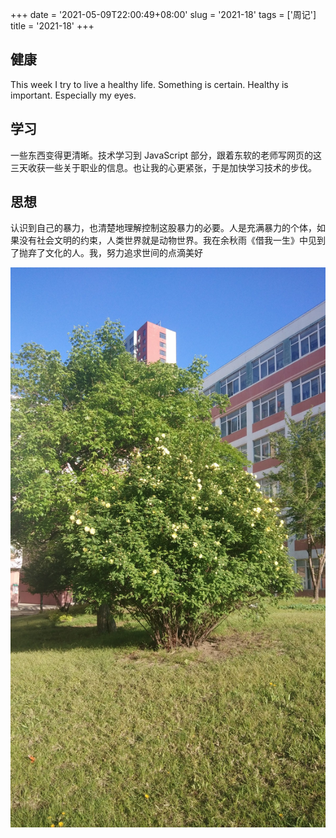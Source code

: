 +++
date = '2021-05-09T22:00:49+08:00'
slug = '2021-18'
tags = ['周记']
title = '2021-18'
+++

## 健康

This week I try to live a healthy life. Something is certain. Healthy is important. Especially my eyes.

## 学习

一些东西变得更清晰。技术学习到 JavaScript 部分，跟着东软的老师写网页的这三天收获一些关于职业的信息。也让我的心更紧张，于是加快学习技术的步伐。

## 思想

认识到自己的暴力，也清楚地理解控制这股暴力的必要。人是充满暴力的个体，如果没有社会文明的约束，人类世界就是动物世界。我在余秋雨《借我一生》中见到了抛弃了文化的人。我，努力追求世间的点滴美好

![黄花](/images/yellow-flower.jpg "这些花开了好几天，我很喜欢")
